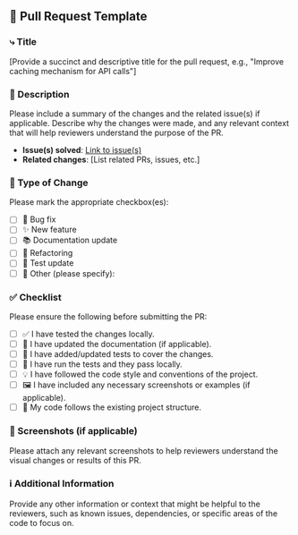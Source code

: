 ## 🚀 Pull Request Template

### ⤷ Title

[Provide a succinct and descriptive title for the pull request, e.g., "Improve caching mechanism for API calls"]

### 📝 Description

Please include a summary of the changes and the related issue(s) if applicable. Describe why the changes were made, and any relevant context that will help reviewers understand the purpose of the PR.

- **Issue(s) solved**: [Link to issue(s)](link-to-issue)
- **Related changes**: [List related PRs, issues, etc.]

### 🔧 Type of Change

Please mark the appropriate checkbox(es):

- [ ] 🐞 Bug fix
- [ ] ✨ New feature
- [ ] 📚 Documentation update
- [ ] 🔄 Refactoring
- [ ] 🧪 Test update
- [ ] 🔧 Other (please specify):

### ✅ Checklist

Please ensure the following before submitting the PR:

- [ ] ✅ I have tested the changes locally.
- [ ] 📖 I have updated the documentation (if applicable).
- [ ] 🧪 I have added/updated tests to cover the changes.
- [ ] 🏁 I have run the tests and they pass locally.
- [ ] 💡 I have followed the code style and conventions of the project.
- [ ] 🖼️ I have included any necessary screenshots or examples (if applicable).
- [ ] 🧹 My code follows the existing project structure.

### 📸 Screenshots (if applicable)

Please attach any relevant screenshots to help reviewers understand the visual changes or results of this PR.

### ℹ️ Additional Information

Provide any other information or context that might be helpful to the reviewers, such as known issues, dependencies, or specific areas of the code to focus on.
